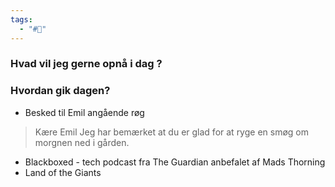 ```yaml
---
tags:
  - "#📅"
---
```

### Hvad vil jeg gerne opnå i dag ?


### Hvordan gik dagen?

- Besked til Emil angående røg 
> 	Kære Emil 
> 	Jeg har bemærket at du er glad for at ryge en smøg om morgnen ned i gården. 
- Blackboxed - tech podcast fra The Guardian anbefalet af Mads Thorning 
- Land of the Giants 